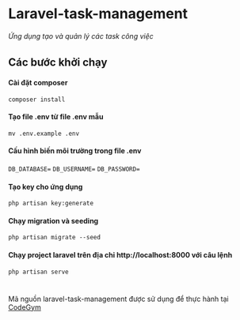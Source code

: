 # Laravel-task-management
###### Ứng dụng tạo và quản lý các task công việc

## Các bước khởi chạy

#### Cài đặt composer
``composer install``

#### Tạo file .env từ file .env mẫu
``mv .env.example .env``

#### Cấu hình biến môi trường trong file .env
``DB_DATABASE=``
``DB_USERNAME=``
``DB_PASSWORD= ``

#### Tạo key cho ứng dụng
``php artisan key:generate``

#### Chạy migration và seeding
``php artisan migrate --seed``

#### Chạy project laravel trên địa chỉ http://localhost:8000 với câu lệnh
``php artisan serve``

#### 

# 
Mã nguồn laravel-task-management được sử dụng để thực hành tại [CodeGym](https://codegym.vn)
